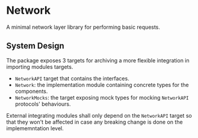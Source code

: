 # Network

A minimal network layer library for performing basic requests.

## System Design 
The package exposes 3 targets for archiving a more flexible integration in importing modules targets.

- `NetworkAPI` target that contains the interfaces.  
- `Network`: the implementation module containing concrete types for the components.  
- `NetworkMocks`: the target exposing mock types for mocking `NetworkAPI` protocols' behaviours.  

External integrating modules shall only depend on the `NetworkAPI` target so that they won't be affected in case any breaking change is done on the implememntation level.
